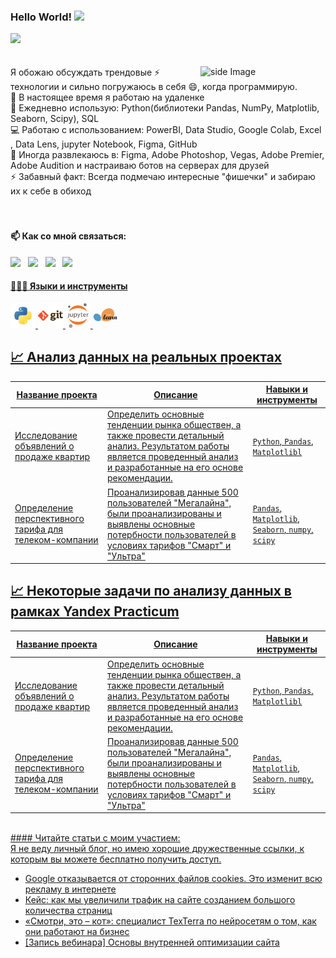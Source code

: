   ### Hello World!  <img src="https://github.com/sciencepal/sciencepal/blob/master/assets/Hi.gif" width="29px">
  ![](https://komarev.com/ghpvc/?username=faponmyskill&label=Profile%20Visits&color=blue&style=for-the-badge)
<br /><br /> <br /> 
<img src="https://github.com/sciencepal/sciencepal/blob/master/assets/life_balance.gif" alt="side Image" align="right" width="200" height="auto" />
Я обожаю обсуждать трендовые ⚡ технологии и сильно погружаюсь в себя 😄, когда программирую.
<br />
🏢 В настоящее время я работаю на удаленке<br /> 
🚀 Ежедневно использую: Python(библиотеки Pandas, NumPy, Matplotlib, Seaborn, Scipy), SQL <br /> 
💻 Работаю с использованием: PowerBI, Data Studio, Google Colab, Excel , Data Lens, jupyter Notebook, Figma, GitHub<br /> 
🔧 Иногда развлекаюсь в: Figma, Adobe Photoshop, Vegas, Adobe Premier, Adobe Audition и настраиваю ботов на серверах для друзей<br /> 
⚡️ Забавный факт: Всегда подмечаю интересные "фишечки" и забираю их к себе в обиход<br /> 
<br />  <br />  

 #### 📫 Как со мной связаться:
  
  [<img src="https://upload.wikimedia.org/wikipedia/commons/8/83/Steam_icon_logo.svg" width="3.5%"/>](https://steamcommunity.com/id/fap0nmyskill/)  &nbsp; [<img src="https://github.com/sciencepal/sciencepal/blob/master/assets/discord-round.svg" width="3.5%"/>](https://discord.gg/nxcVuSgBKv)  &nbsp;
  [<img src="https://upload.wikimedia.org/wikipedia/commons/thumb/2/21/VK.com-logo.svg/600px-VK.com-logo.svg.png" width="3.5%"/>](https://vk.com/id45218297)  &nbsp; <a href="mailto:alexbelov.1995@yandex.ru"> <img src="https://img.icons8.com/fluent/48/000000/gmail.png" width="3.5%"/>
  

 #### 👨🏻‍💻 Языки и инструменты <br />
<code><img height="40" src="https://raw.githubusercontent.com/github/explore/80688e429a7d4ef2fca1e82350fe8e3517d3494d/topics/python/python.png"></code>
<code><img height="40" src="https://raw.githubusercontent.com/github/explore/80688e429a7d4ef2fca1e82350fe8e3517d3494d/topics/git/git.png"></code>
<code><img height="40" src="https://raw.githubusercontent.com/github/explore/80688e429a7d4ef2fca1e82350fe8e3517d3494d/topics/jupyter-notebook/jupyter-notebook.png"></code>
<code><img height="40" src="https://raw.githubusercontent.com/github/explore/80688e429a7d4ef2fca1e82350fe8e3517d3494d/topics/scikit-learn/scikit-learn.png"></code>
<br />

## &#x1f4c8; Анализ данных на реальных проектах
| Название проекта | Описание | Навыки и инструменты |
|----------|----------|----------|
| [Исследование объявлений о продаже квартир](https://github.com/faponmyskill/Portfolio/blob/main/Study%20of%20apartment%20sales%20ads/Study%20of%20apartment%20sales%20ads.ipynb)  | Определить основные тенденции рынка обществен, а также провести детальный анализ. Результатом работы является проведенный анализ и разработанные на его основе рекомендации. | `Python`, `Pandas`, `Matplotlibl` |
| [Определение перспективного тарифа для телеком-компании](https://github.com/faponmyskill/Portfolio/blob/main/best_tarif/best_tarif.ipynb) | Проанализировав данные 500 пользователей "Мегалайна", были проанализированы и выявлены основные потербности пользователей в условиях тарифов "Смарт" и "Ультра" | `Pandas`, `Matplotlib`, `Seaborn`, `numpy`, `scipy`|


## &#x1f4c8; Некоторые задачи по анализу данных в рамках Yandex Practicum
| Название проекта | Описание | Навыки и инструменты |
|----------|----------|----------|
| [Исследование объявлений о продаже квартир](https://github.com/faponmyskill/Portfolio/blob/main/Study%20of%20apartment%20sales%20ads/Study%20of%20apartment%20sales%20ads.ipynb)  | Определить основные тенденции рынка обществен, а также провести детальный анализ. Результатом работы является проведенный анализ и разработанные на его основе рекомендации. | `Python`, `Pandas`, `Matplotlibl` |
| [Определение перспективного тарифа для телеком-компании](https://github.com/faponmyskill/Portfolio/blob/main/best_tarif/best_tarif.ipynb) | Проанализировав данные 500 пользователей "Мегалайна", были проанализированы и выявлены основные потербности пользователей в условиях тарифов "Смарт" и "Ультра" | `Pandas`, `Matplotlib`, `Seaborn`, `numpy`, `scipy`|



<br />
#### Читайте статьи с моим участием:<br />
Я не веду личный блог, но имею хорошие дружественные ссылки, к которым вы можете бесплатно получить доступ. 

<!-- BLOG-POST-LIST:START -->
- [Google отказывается от сторонних файлов cookies. Это изменит всю рекламу в интернете](https://texterra.ru/blog/google-otkazyvaetsya-ot-storonnikh-faylov-cookies-eto-izmenit-vsyu-reklamu-v-internete.html)
- [Кейс: как мы увеличили трафик на сайте созданием большого количества страниц](https://texterra.ru/portfolio/case-studies/keys-kak-my-uvelichili-trafik-na-sayte-sozdaniem-bolshogo-kolichestva-stranits.html)
- [«Смотри, это – кот»: специалист TexTerra по нейросетям о том, как они работают на бизнес](https://texterra.ru/blog/mashinnoe-obuchenie-v-biznese-i-marketinge-rasskazyvaet-spetsialist.html)
- [[Запись вебинара] Основы внутренней оптимизации сайта](https://texterra.ru/blog/zapis-vebinara-vnutrennyaya-optimizatsiya-sayta.html)
<!-- BLOG-POST-LIST:END -->

